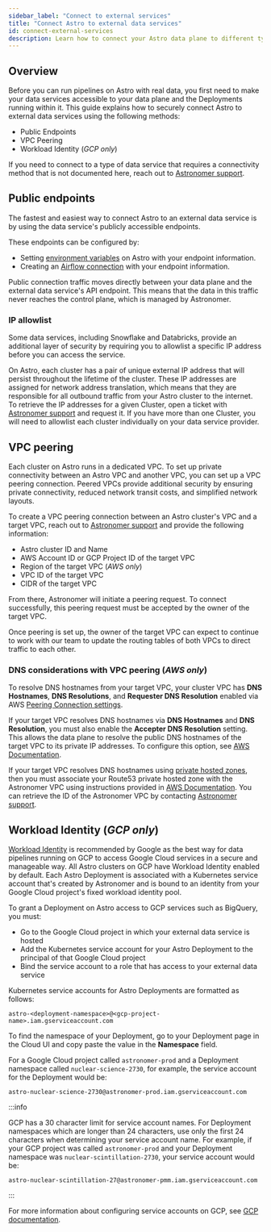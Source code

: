 ```yaml
---
sidebar_label: "Connect to external services"
title: "Connect Astro to external data services"
id: connect-external-services
description: Learn how to connect your Astro data plane to different types of external data services.
---
```


## Overview

Before you can run pipelines on Astro with real data, you first need to make your data services accessible to your data plane and the Deployments running within it. This guide explains how to securely connect Astro to external data services using the following methods:

- Public Endpoints
- VPC Peering
- Workload Identity (_GCP only_)

If you need to connect to a type of data service that requires a connectivity method that is not documented here, reach out to [Astronomer support](https://support.astronomer.io).

## Public endpoints

The fastest and easiest way to connect Astro to an external data service is by using the data service's publicly accessible endpoints.

These endpoints can be configured by:

- Setting [environment variables](environment-variables.md) on Astro with your endpoint information.
- Creating an [Airflow connection](https://airflow.apache.org/docs/apache-airflow/stable/howto/connection.html) with your endpoint information.

Public connection traffic moves directly between your data plane and the external data service's API endpoint. This means that the data in this traffic never reaches the control plane, which is managed by Astronomer.

### IP allowlist

Some data services, including Snowflake and Databricks, provide an additional layer of security by requiring you to allowlist a specific IP address before you can access the service.

On Astro, each cluster has a pair of unique external IP address that will persist throughout the lifetime of the cluster. These IP addresses are assigned for network address translation, which means that they are responsible for all outbound traffic from your Astro cluster to the internet. To retrieve the IP addresses for a given Cluster, open a ticket with [Astronomer support](https://support.astronomer.io) and request it. If you have more than one Cluster, you will need to allowlist each cluster individually on your data service provider.

## VPC peering

Each cluster on Astro runs in a dedicated VPC. To set up private connectivity between an Astro VPC and another VPC, you can set up a VPC peering connection. Peered VPCs provide additional security by ensuring private connectivity, reduced network transit costs, and simplified network layouts.

To create a VPC peering connection between an Astro cluster's VPC and a target VPC, reach out to [Astronomer support](https://support.astronomer.io) and provide the following information:

- Astro cluster ID and Name
- AWS Account ID or GCP Project ID of the target VPC
- Region of the target VPC (_AWS only_)
- VPC ID of the target VPC
- CIDR of the target VPC

From there, Astronomer will initiate a peering request. To connect successfully, this peering request must be accepted by the owner of the target VPC.

Once peering is set up, the owner of the target VPC can expect to continue to work with our team to update the routing tables of both VPCs to direct traffic to each other.

### DNS considerations with VPC peering (_AWS only_)

To resolve DNS hostnames from your target VPC, your cluster VPC has **DNS Hostnames**, **DNS Resolutions**, and **Requester DNS Resolution** enabled via AWS [Peering Connection settings](https://docs.aws.amazon.com/vpc/latest/peering/modify-peering-connections.html).  

If your target VPC resolves DNS hostnames via **DNS Hostnames** and **DNS Resolution**, you must also enable the **Accepter DNS Resolution** setting. This allows the data plane to resolve the public DNS hostnames of the target VPC to its private IP addresses. To configure this option, see [AWS Documentation](https://docs.aws.amazon.com/vpc/latest/peering/modify-peering-connections.html).

If your target VPC resolves DNS hostnames using [private hosted zones](https://docs.aws.amazon.com/Route53/latest/DeveloperGuide/hosted-zones-private.html), then you must associate your Route53 private hosted zone with the Astronomer VPC using instructions provided in [AWS Documentation](https://aws.amazon.com/premiumsupport/knowledge-center/route53-private-hosted-zone/). You can retrieve the ID of the Astronomer VPC by contacting [Astronomer support](https://support.astronomer.io).

## Workload Identity (_GCP only_)

[Workload Identity](https://cloud.google.com/kubernetes-engine/docs/concepts/workload-identity) is recommended by Google as the best way for data pipelines running on GCP to access Google Cloud services in a secure and manageable way. All Astro clusters on GCP have Workload Identity enabled by default. Each Astro Deployment is associated with a Kubernetes service account that's created by Astronomer and is bound to an identity from your Google Cloud project's fixed workload identity pool.

To grant a Deployment on Astro access to GCP services such as BigQuery, you must:

- Go to the Google Cloud project in which your external data service is hosted
- Add the Kubernetes service account for your Astro Deployment to the principal of that Google Cloud project
- Bind the service account to a role that has access to your external data service

Kubernetes service accounts for Astro Deployments are formatted as follows:

```text
astro-<deployment-namespace>@<gcp-project-name>.iam.gserviceaccount.com
```

To find the namespace of your Deployment, go to your Deployment page in the Cloud UI and copy paste the value in the **Namespace** field.

For a Google Cloud project called `astronomer-prod` and a Deployment namespace called `nuclear-science-2730`, for example, the service account for the Deployment would be:

```text
astro-nuclear-science-2730@astronomer-prod.iam.gserviceaccount.com
```

:::info

GCP has a 30 character limit for service account names. For Deployment namespaces which are longer than 24 characters, use only the first 24 characters when determining your service account name. For example, if your GCP project was called `astronomer-prod` and your Deployment namespace was `nuclear-scintillation-2730`, your service account would be:

```text
astro-nuclear-scintillation-27@astronomer-pmm.iam.gserviceaccount.com
```

:::

For more information about configuring service accounts on GCP, see [GCP documentation](https://cloud.google.com/kubernetes-engine/docs/how-to/workload-identity#authenticating_to).
